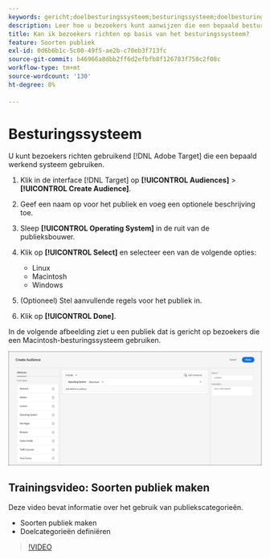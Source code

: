```yaml
---
keywords: gericht;doelbesturingssysteem;besturingssysteem;doelbesturingssysteem;doelbesturingssysteem;doelbesturingssysteem;os;doelLinux;linux;doelvensters;doelvensters;doelMacintosh;macintosh;mac;doelMac;win;doelversie
description: Leer hoe u bezoekers kunt aanwijzen die een bepaald besturingssysteem gebruiken (Linux, Macintosh of Windows).
title: Kan ik bezoekers richten op basis van het besturingssysteem?
feature: Soorten publiek
exl-id: 0d6b6b1c-5c00-49f5-ae2b-c70eb3f713fc
source-git-commit: b46966a8dbb2ff6d2efbfb8f126783f750c2f08c
workflow-type: tm+mt
source-wordcount: '130'
ht-degree: 0%

---
```


# Besturingssysteem

U kunt bezoekers richten gebruikend [!DNL Adobe Target] die een bepaald werkend systeem gebruiken.

1. Klik in de interface [!DNL Target] op **[!UICONTROL Audiences]** > **[!UICONTROL Create Audience]**.
1. Geef een naam op voor het publiek en voeg een optionele beschrijving toe.
1. Sleep **[!UICONTROL Operating System]** in de ruit van de publieksbouwer.
1. Klik op **[!UICONTROL Select]** en selecteer een van de volgende opties:

   * Linux
   * Macintosh
   * Windows

1. (Optioneel) Stel aanvullende regels voor het publiek in.
1. Klik op **[!UICONTROL Done]**.

In de volgende afbeelding ziet u een publiek dat is gericht op bezoekers die een Macintosh-besturingssysteem gebruiken.

![](assets/target_os.png)

## Trainingsvideo: Soorten publiek maken

Deze video bevat informatie over het gebruik van publiekscategorieën.

* Soorten publiek maken
* Doelcategorieën definiëren

>[!VIDEO](https://video.tv.adobe.com/v/17392)
